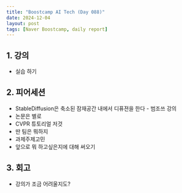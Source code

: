 ```yaml
---
title: "Boostcamp AI Tech (Day 088)"
date: 2024-12-04
layout: post
tags: [Naver Boostcamp, daily report]
---
```

## 1. 강의
- 실습 하기

## 2. 피어세션
- StableDiffusion은 축소된 잠재공간 내에서 디퓨젼을 한다 - 범조쓰 강의
- 논문은 별로
- CVPR 튜토리얼 저것
- 딴 팀은 뭐하지
- 과제주제고민
- 앞으로 뭐 하고싶은지에 대해 써오기

## 3. 회고
- 강의가 조금 어려울지도?